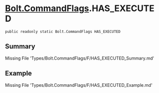 # [Bolt.CommandFlags](Types/Bolt.CommandFlags.md).HAS_EXECUTED
`public readonly static Bolt.CommandFlags HAS_EXECUTED`
## Summary
Missing File 'Types/Bolt.CommandFlags/F/HAS_EXECUTED_Summary.md'
## Example
Missing File 'Types/Bolt.CommandFlags/F/HAS_EXECUTED_Example.md'
